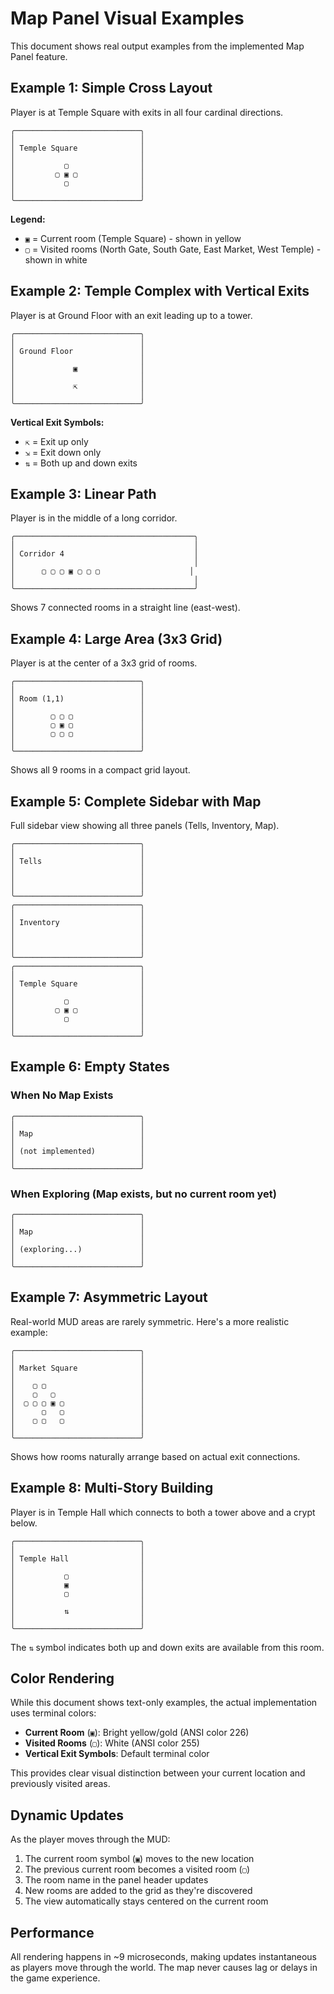 # Map Panel Visual Examples

This document shows real output examples from the implemented Map Panel feature.

## Example 1: Simple Cross Layout

Player is at Temple Square with exits in all four cardinal directions.

```
╭────────────────────────────╮
│                            │
│ Temple Square              │
│                            │
│           ▢                │
│         ▢ ▣ ▢              │
│           ▢                │
│                            │
╰────────────────────────────╯
```

**Legend:**
- `▣` = Current room (Temple Square) - shown in yellow
- `▢` = Visited rooms (North Gate, South Gate, East Market, West Temple) - shown in white

## Example 2: Temple Complex with Vertical Exits

Player is at Ground Floor with an exit leading up to a tower.

```
╭────────────────────────────╮
│                            │
│ Ground Floor               │
│                            │
│             ▣              │
│                            │
│             ⇱              │
│                            │
╰────────────────────────────╯
```

**Vertical Exit Symbols:**
- `⇱` = Exit up only
- `⇲` = Exit down only
- `⇅` = Both up and down exits

## Example 3: Linear Path

Player is in the middle of a long corridor.

```
╭────────────────────────────────────────╮
│                                        │
│ Corridor 4                             │
│                                        │
│      ▢ ▢ ▢ ▣ ▢ ▢ ▢                    │
│                                        │
╰────────────────────────────────────────╯
```

Shows 7 connected rooms in a straight line (east-west).

## Example 4: Large Area (3x3 Grid)

Player is at the center of a 3x3 grid of rooms.

```
╭────────────────────────────╮
│                            │
│ Room (1,1)                 │
│                            │
│        ▢ ▢ ▢               │
│        ▢ ▣ ▢               │
│        ▢ ▢ ▢               │
│                            │
╰────────────────────────────╯
```

Shows all 9 rooms in a compact grid layout.

## Example 5: Complete Sidebar with Map

Full sidebar view showing all three panels (Tells, Inventory, Map).

```
╭────────────────────────────╮
│                            │
│ Tells                      │
│                            │
│                            │
│                            │
╰────────────────────────────╯
╭────────────────────────────╮
│                            │
│ Inventory                  │
│                            │
│                            │
│                            │
╰────────────────────────────╯
╭────────────────────────────╮
│                            │
│ Temple Square              │
│                            │
│           ▢                │
│         ▢ ▣ ▢              │
│           ▢                │
│                            │
╰────────────────────────────╯
```

## Example 6: Empty States

### When No Map Exists
```
╭────────────────────────────╮
│                            │
│ Map                        │
│                            │
│ (not implemented)          │
│                            │
╰────────────────────────────╯
```

### When Exploring (Map exists, but no current room yet)
```
╭────────────────────────────╮
│                            │
│ Map                        │
│                            │
│ (exploring...)             │
│                            │
╰────────────────────────────╯
```

## Example 7: Asymmetric Layout

Real-world MUD areas are rarely symmetric. Here's a more realistic example:

```
╭────────────────────────────╮
│                            │
│ Market Square              │
│                            │
│    ▢ ▢                     │
│    ▢   ▢                   │
│  ▢ ▢ ▢ ▣ ▢                 │
│      ▢   ▢                 │
│    ▢ ▢   ▢                 │
│                            │
╰────────────────────────────╯
```

Shows how rooms naturally arrange based on actual exit connections.

## Example 8: Multi-Story Building

Player is in Temple Hall which connects to both a tower above and a crypt below.

```
╭────────────────────────────╮
│                            │
│ Temple Hall                │
│                            │
│           ▢                │
│           ▣                │
│           ▢                │
│                            │
│           ⇅                │
│                            │
╰────────────────────────────╯
```

The `⇅` symbol indicates both up and down exits are available from this room.

## Color Rendering

While this document shows text-only examples, the actual implementation uses terminal colors:

- **Current Room** (`▣`): Bright yellow/gold (ANSI color 226)
- **Visited Rooms** (`▢`): White (ANSI color 255)
- **Vertical Exit Symbols**: Default terminal color

This provides clear visual distinction between your current location and previously visited areas.

## Dynamic Updates

As the player moves through the MUD:

1. The current room symbol (`▣`) moves to the new location
2. The previous current room becomes a visited room (`▢`)
3. The room name in the panel header updates
4. New rooms are added to the grid as they're discovered
5. The view automatically stays centered on the current room

## Performance

All rendering happens in ~9 microseconds, making updates instantaneous as players move through the world. The map never causes lag or delays in the game experience.
